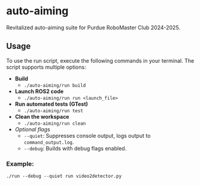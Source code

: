 # auto-aiming
Revitalized auto-aiming suite for Purdue RoboMaster Club 2024-2025.

## Usage  
To use the run script, execute the following commands in your terminal. The script supports multiple options:

- **Build**
  - `./auto-aiming/run build`
- **Launch ROS2 code**
  - `./auto-aiming/run run <launch_file>`
- **Run automated tests (GTest)**
  - `./auto-aiming/run test`
- **Clean the workspace**
  - `./auto-aiming/run clean`
- _Optional flags_
  - `--quiet`: Suppresses console output, logs output to `command_output.log`.
  - `--debug`: Builds with debug flags enabled.

### Example:
`./run --debug --quiet run video2detector.py`

